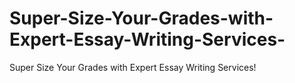# Super-Size-Your-Grades-with-Expert-Essay-Writing-Services-
Super Size Your Grades with Expert Essay Writing Services!
